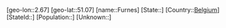 ﻿---
location: [51.07,2.67]
type: City
tags:
- geo/City


SpocWebEntityId: 30309
isDeleted: false
confidential: public

---
[geo-lon::2.67]
[geo-lat::51.07]
[name::Furnes]
[State::]
[Country::[Belgium](geo/Continent/Europe/Belgium.md)]
[StateId::]
[Population::]
[Unknown::]

